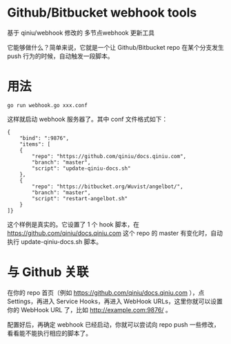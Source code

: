 Github/Bitbucket webhook tools
==

 

基于 qiniu/webhook 修改的 多节点webhook 更新工具

它能够做什么？简单来说，它就是一个让 Github/Bitbucket repo 在某个分支发生 push 行为的时候，自动触发一段脚本。

# 用法

```
go run webhook.go xxx.conf
```

这样就启动 webhook 服务器了。其中 conf 文件格式如下：

```
{
    "bind": ":9876",
    "items": [
    {
        "repo": "https://github.com/qiniu/docs.qiniu.com",
        "branch": "master",
        "script": "update-qiniu-docs.sh"
    },
    {
        "repo": "https://bitbucket.org/Wuvist/angelbot/",
        "branch": "master",
        "script": "restart-angelbot.sh"
    }
]}
```

这个样例是真实的。它设置了 1 个 hook 脚本，在 https://github.com/qiniu/docs.qiniu.com 这个 repo 的 master 有变化时，自动执行 update-qiniu-docs.sh 脚本。


# 与 Github 关联

在你的 repo 首页（例如 https://github.com/qiniu/docs.qiniu.com ），点 Settings，再进入 Service Hooks，再进入 WebHook URLs，这里你就可以设置你的 WebHook URL 了，比如 http://example.com:9876/ 。

配置好后，再确定 webhook 已经启动，你就可以尝试向 repo push 一些修改，看看能不能执行相应的脚本了。